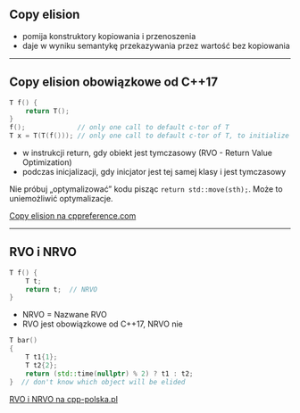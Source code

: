 ## Copy elision

* <!-- .element: class="fragment fade-in" --> pomija konstruktory kopiowania i przenoszenia
* <!-- .element: class="fragment fade-in" --> daje w wyniku semantykę przekazywania przez wartość bez kopiowania

___

## Copy elision obowiązkowe od C++17

```cpp
T f() {
    return T();
}
f();             // only one call to default c-tor of T
T x = T(T(f())); // only one call to default c-tor of T, to initialize x
```
<!-- .element: class="fragment fade-in" -->

* <!-- .element: class="fragment fade-in" --> w instrukcji return, gdy obiekt jest tymczasowy (RVO - Return Value Optimization)
* <!-- .element: class="fragment fade-in" --> podczas inicjalizacji, gdy inicjator jest tej samej klasy i jest tymczasowy

Nie próbuj „optymalizować” kodu pisząc `return std::move(sth);`. Może to uniemożliwić optymalizacje.
<!-- .element: class="fragment fade-in" -->

[Copy elision na cppreference.com](https://en.cppreference.com/w/cpp/language/copy_elision)
<!-- .element: class="fragment fade-in" -->

___

## RVO i NRVO

```cpp
T f() {
    T t;
    return t;  // NRVO
}
```
<!-- .element: class="fragment fade-in" -->

* <!-- .element: class="fragment fade-in" --> NRVO = Nazwane RVO
* <!-- .element: class="fragment fade-in" --> RVO jest obowiązkowe od C++17, NRVO nie

```cpp
T bar()
{
    T t1{1};
    T t2{2};
    return (std::time(nullptr) % 2) ? t1 : t2;
}  // don't know which object will be elided
```
<!-- .element: class="fragment fade-in" -->

[RVO i NRVO na cpp-polska.pl](https://cpp-polska.pl/post/zarzadzanie-zasobami-w-c-3-rvo-nrvo-i-obowiazkowe-rvo-w-c17)
<!-- .element: class="fragment fade-in" -->
